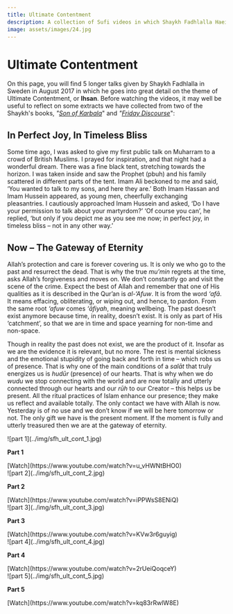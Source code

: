 ```yaml
---
title: Ultimate Contentment
description: A collection of Sufi videos in which Shaykh Fadhlalla Haeir discusses the theme of ultimate contentment.
image: assets/images/24.jpg
---
```


# Ultimate Contentment

On this page, you will find 5 longer talks given by Shaykh Fadhlalla in Sweden in August 2017 in which he goes into great detail on the theme of Ultimate Contentment, or **Ihsan**. Before watching the videos, it may well be useful to reflect on some extracts we have collected from two of the Shaykh's books, _"[Son of Karbala](https://zahrapublications.pub/book-SonOfKarbala.php#bookTitle)_" and _"[Friday Discourse](https://zahrapublications.pub/book-FridayDiscourses-Volume1.php#bookTitle)_":

## In Perfect Joy, In Timeless Bliss

Some time ago, I was asked to give my first public talk on Muharram to a crowd of British Muslims. I prayed for inspiration, and that night had a wonderful dream. There was a fine black tent, stretching towards the horizon. I was taken inside and saw the Prophet (pbuh) and his family scattered in different parts of the tent. Imam Ali beckoned to me and said, ‘You wanted to talk to my sons, and here they are.’ Both Imam Hassan and Imam Hussein appeared, as young men, cheerfully exchanging pleasantries. I cautiously approached Imam Hussein and asked, ‘Do I have your permission to talk about your martyrdom?’ ‘Of course you can’, he replied, ‘but only if you depict me as you see me now; in perfect joy, in timeless bliss – not in any other way.’ 

## Now – The Gateway of Eternity  

Allah’s protection and care is forever covering us. It is only we who go to the past and resurrect the dead. That is why the true _mu’min_ regrets at the time, asks Allah’s forgiveness and moves on. We don’t constantly go and visit the scene of the crime. Expect the best of Allah and remember that one of His qualities as it is described in the Qur’an is _al-‘Afuw_. It is from the word _‘afā_. It means effacing, obliterating, or wiping out, and hence, to pardon. From the same root _‘afuw_ comes _‘āfiyah_, meaning wellbeing. The past doesn’t exist anymore because time, in reality, doesn’t exist. It is only as part of His ‘catchment’, so that we are in time and space yearning for non-time and non-space.      

Though in reality the past does not exist, we are the product of it. Insofar as we are the evidence it is relevant, but no more. The rest is mental sickness and the emotional stupidity of going back and forth in time – which robs us of presence. That is why one of the main conditions of a _salāt_ that truly energizes us is _hudūr_ (presence) of our hearts. That is why when we do _wudu_ we stop connecting with the world and are now totally and utterly connected through our hearts and our _rūh_ to our Creator – this helps us be present. All the ritual practices of Islam enhance our presence; they make us reflect and available totally. The only contact we have with Allah is now. Yesterday is of no use and we don’t know if we will be here tomorrow or not. The only gift we have is the present moment. If the moment is fully and utterly treasured then we are at the gateway of eternity.

<div markdown="1" class="card video sidebar center gemoji center-content">

<div markdown="2" class="video-image">
![part 1](../img/sfh_ult_cont_1.jpg)
</div>

**Part 1**

<div markdown="3" class="video-link">
[Watch](https://www.youtube.com/watch?v=u_vHWNtBHO0)
</div>

</div>

<div markdown="1" class="card video sidebar center gemoji center-content">

<div markdown="2" class="video-image">
![part 2](../img/sfh_ult_cont_2.jpg)
</div>

**Part 2**

<div markdown="3" class="video-link">
[Watch](https://www.youtube.com/watch?v=iPPWsS8ENiQ)
</div>

</div>

<div markdown="1" class="card video sidebar center gemoji center-content">

<div markdown="2" class="video-image">
![part 3](../img/sfh_ult_cont_3.jpg)
</div>

**Part 3**

<div markdown="3" class="video-link">
[Watch](https://www.youtube.com/watch?v=KVw3r6guyig)
</div>

</div>

<div markdown="1" class="card video sidebar center gemoji center-content">

<div markdown="2" class="video-image">
![part 4](../img/sfh_ult_cont_4.jpg)
</div>

**Part 4**

<div markdown="3" class="video-link">
[Watch](https://www.youtube.com/watch?v=2rUeiQoqceY)
</div>

</div>

<div markdown="1" class="card video sidebar center gemoji center-content">

<div markdown="2" class="video-image">
![part 5](../img/sfh_ult_cont_5.jpg)
</div>

**Part 5**

<div markdown="3" class="video-link">
[Watch](https://www.youtube.com/watch?v=kq83rRwlW8E)
</div>

</div>